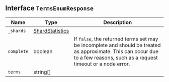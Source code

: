 ## Interface `TermsEnumResponse`

| Name | Type | Description |
| - | - | - |
| `_shards` | [ShardStatistics](./ShardStatistics.md) | &nbsp; |
| `complete` | boolean | If `false`, the returned terms set may be incomplete and should be treated as approximate. This can occur due to a few reasons, such as a request timeout or a node error. |
| `terms` | string[] | &nbsp; |
